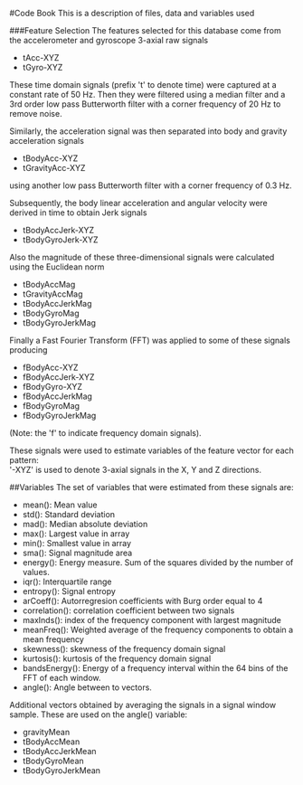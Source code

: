 #Code Book
This is a description of files, data and variables used

###Feature Selection 
The features selected for this database come from the accelerometer and gyroscope 3-axial raw signals
- tAcc-XYZ
- tGyro-XYZ

These time domain signals (prefix 't' to denote time) were captured at a constant rate of 50 Hz.
Then they were filtered using a median filter and a 3rd order low pass Butterworth filter with a corner frequency of 20 Hz to remove noise.

Similarly, the acceleration signal was then separated into body and gravity acceleration signals
- tBodyAcc-XYZ
- tGravityAcc-XYZ

using another low pass Butterworth filter with a corner frequency of 0.3 Hz. 

Subsequently, the body linear acceleration and angular velocity were derived in time to obtain Jerk signals
- tBodyAccJerk-XYZ
- tBodyGyroJerk-XYZ

Also the magnitude of these three-dimensional signals were calculated using the Euclidean norm
- tBodyAccMag
- tGravityAccMag 
- tBodyAccJerkMag
- tBodyGyroMag
- tBodyGyroJerkMag

Finally a Fast Fourier Transform (FFT) was applied to some of these signals producing
- fBodyAcc-XYZ
- fBodyAccJerk-XYZ 
- fBodyGyro-XYZ
- fBodyAccJerkMag
- fBodyGyroMag
- fBodyGyroJerkMag

(Note: the 'f' to indicate frequency domain signals). 

These signals were used to estimate variables of the feature vector for each pattern:  
'-XYZ' is used to denote 3-axial signals in the X, Y and Z directions.

##Variables
The set of variables that were estimated from these signals are: 
- mean(): Mean value
- std(): Standard deviation
- mad(): Median absolute deviation 
- max(): Largest value in array
- min(): Smallest value in array
- sma(): Signal magnitude area
- energy(): Energy measure. Sum of the squares divided by the number of values. 
- iqr(): Interquartile range 
- entropy(): Signal entropy
- arCoeff(): Autorregresion coefficients with Burg order equal to 4
- correlation(): correlation coefficient between two signals
- maxInds(): index of the frequency component with largest magnitude
- meanFreq(): Weighted average of the frequency components to obtain a mean frequency
- skewness(): skewness of the frequency domain signal 
- kurtosis(): kurtosis of the frequency domain signal 
- bandsEnergy(): Energy of a frequency interval within the 64 bins of the FFT of each window.
- angle(): Angle between to vectors.

Additional vectors obtained by averaging the signals in a signal window sample. These are used on the angle() variable:
- gravityMean
- tBodyAccMean
- tBodyAccJerkMean
- tBodyGyroMean
- tBodyGyroJerkMean
